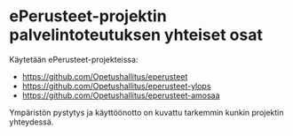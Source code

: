 
ePerusteet-projektin palvelintoteutuksen yhteiset osat
======================================================

Käytetään ePerusteet-projekteissa:
* <https://github.com/Opetushallitus/eperusteet>
* <https://github.com/Opetushallitus/eperusteet-ylops>
* <https://github.com/Opetushallitus/eperusteet-amosaa>

Ympäristön pystytys ja käyttöönotto on kuvattu tarkemmin kunkin projektin yhteydessä.